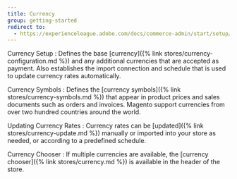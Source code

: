 ```yaml
---
title: Currency
group: getting-started
redirect to:
  - https://experienceleague.adobe.com/docs/commerce-admin/start/setup/store-details.html#currency
---
```


Currency Setup
:  Defines the base [currency]({% link stores/currency-configuration.md %}) and any additional currencies that are accepted as payment. Also establishes the import connection and schedule that is used to update currency rates automatically.

Currency Symbols
:  Defines the [currency symbols]({% link stores/currency-symbols.md %}) that appear in product prices and sales documents such as orders and invoices. Magento support currencies from over two hundred countries around the world.

Updating Currency Rates
:  Currency rates can be [updated]({% link stores/currency-update.md %}) manually or imported into your store as needed, or according to a predefined schedule.

Currency Chooser
:  If multiple currencies are available, the [currency chooser]({% link stores/currency.md %}) is available in the header of the store.
